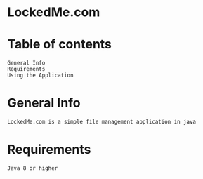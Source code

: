 # LockedMe.com

# Table of contents
    General Info
    Requirements
    Using the Application
  
  # General Info
    LockedMe.com is a simple file management application in java

  # Requirements
    Java 8 or higher
    
  
        
